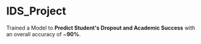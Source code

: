 # IDS_Project

Trained a Model to **Predict Student's Dropout and Academic Success** with an overall accuracy of ~**90%**.

